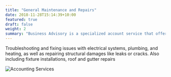 ```yaml
---
title: "General Maintenance and Repairs"
date: 2018-11-28T15:14:39+10:00
featured: true
draft: false
weight: 2
summary: "Business Advisory is a specialized account service that offers expert guidance and strategic support to businesses."
---
```


Troubleshooting and fixing issues with electrical systems, plumbing, and heating, as well as repairing structural damages like leaks or cracks. Also including fixture installations, roof and gutter repairs

![Accounting Services](/images/austin-distel-nGc5RT2HmF0-unsplash.jpg)

